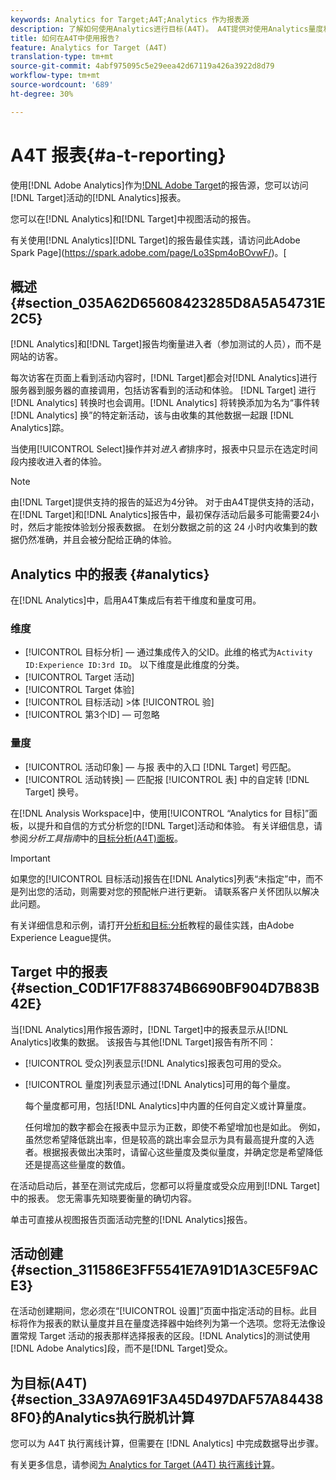 ```yaml
---
keywords: Analytics for Target;A4T;Analytics 作为报表源
description: 了解如何使用Analytics进行目标(A4T)。 A4T提供对使用Analytics量度和受众区段的目标活动的Analytics报表的访问。
title: 如何在A4T中使用报告?
feature: Analytics for Target (A4T)
translation-type: tm+mt
source-git-commit: 4abf975095c5e29eea42d67119a426a3922d8d79
workflow-type: tm+mt
source-wordcount: '689'
ht-degree: 30%

---
```



# A4T 报表{#a-t-reporting}

使用[!DNL Adobe Analytics]作为[!DNL Adobe Target](A4T)的报告源，您可以访问[!DNL Target]活动的[!DNL Analytics]报表。

您可以在[!DNL Analytics]和[!DNL Target]中视图活动的报告。

有关使用[!DNL Analytics][!DNL Target]的报告最佳实践，请访问此Adobe Spark Page](https://spark.adobe.com/page/Lo3Spm4oBOvwF/)。[

## 概述 {#section_035A62D65608423285D8A5A54731E2C5}

[!DNL Analytics]和[!DNL Target]报告均衡量进入者（参加测试的人员），而不是网站的访客。

每次访客在页面上看到活动内容时，[!DNL Target]都会对[!DNL Analytics]进行服务器到服务器的直接调用，包括访客看到的活动和体验。 [!DNL Target] 进行 [!DNL Analytics] 转换时也会调用。[!DNL Analytics] 将转换添加为名为“事件转 [!DNL Analytics] 换”的特定新活动，该与由收集的其他数据一起跟 [!DNL Analytics]踪。

当使用[!UICONTROL Select]操作并对&#x200B;*进入者*&#x200B;排序时，报表中只显示在选定时间段内接收进入者的体验。

>[!NOTE]
>
>由[!DNL Target]提供支持的报告的延迟为4分钟。 对于由A4T提供支持的活动，在[!DNL Target]和[!DNL Analytics]报告中，最初保存活动后最多可能需要24小时，然后才能按体验划分报表数据。 在划分数据之前的这 24 小时内收集到的数据仍然准确，并且会被分配给正确的体验。

## Analytics 中的报表 {#analytics}

在[!DNL Analytics]中，启用A4T集成后有若干维度和量度可用。

### 维度

* [!UICONTROL 目标分析]  — 通过集成传入的父ID。此维的格式为`Activity ID:Experience ID:3rd ID`。 以下维度是此维度的分类。
* [!UICONTROL Target 活动]
* [!UICONTROL Target 体验]
* [!UICONTROL 目标活动] >体 [!UICONTROL 验]
* [!UICONTROL 第3个ID]  — 可忽略

### 量度

* [!UICONTROL 活动印象]  — 与报  表中的入口 [!DNL Target] 号匹配。
* [!UICONTROL 活动转换]  — 匹配报 [!UICONTROL 表] 中的自定转 [!DNL Target] 换号。

在[!DNL Analysis Workspace]中，使用[!UICONTROL “Analytics for 目标]”面板，以提升和自信的方式分析您的[!DNL Target]活动和体验。 有关详细信息，请参阅&#x200B;*分析工具指南*&#x200B;中的[目标分析(A4T)面板](https://experienceleague.adobe.com/docs/analytics/analyze/analysis-workspace/panels/a4t-panel.html)。

>[!IMPORTANT]
>
>如果您的[!UICONTROL 目标活动]报告在[!DNL Analytics]列表“未指定”中，而不是列出您的活动，则需要对您的预配帐户进行更新。 请联系客户关怀团队以解决此问题。

有关详细信息和示例，请打开[分析和目标:分析](https://spark.adobe.com/page/Lo3Spm4oBOvwF/)教程的最佳实践，由Adobe Experience League提供。

## Target 中的报表 {#section_C0D1F17F88374B6690BF904D7B83B42E}

当[!DNL Analytics]用作报告源时，[!DNL Target]中的报表显示从[!DNL Analytics]收集的数据。 该报告与其他[!DNL Target]报告有所不同：

* [!UICONTROL 受众]列表显示[!DNL Analytics]报表包可用的受众。
* [!UICONTROL 量度]列表显示通过[!DNL Analytics]可用的每个量度。

   每个量度都可用，包括[!DNL Analytics]中内置的任何自定义或计算量度。

   任何增加的数字都会在报表中显示为正数，即使不希望增加也是如此。 例如，虽然您希望降低跳出率，但是较高的跳出率会显示为具有最高提升度的入选者。根据报表做出决策时，请留心这些量度及类似量度，并确定您是希望降低还是提高这些量度的数值。

在活动启动后，甚至在测试完成后，您都可以将量度或受众应用到[!DNL Target]中的报表。 您无需事先知晓要衡量的确切内容。

单击可直接从视图报告页面活动完整的[!DNL Analytics]报告。

## 活动创建 {#section_311586E3FF5541E7A91D1A3CE5F9ACE3}

在活动创建期间，您必须在“[!UICONTROL 设置]”页面中指定活动的目标。此目标将作为报表的默认量度并且在量度选择器中始终列为第一个选项。您将无法像设置常规 Target 活动的报表那样选择报表的区段。[!DNL Analytics]的测试使用[!DNL Adobe Analytics]段，而不是[!DNL Target]受众。

## 为目标(A4T){#section_33A97A691F3A45D497DAF57A844388F0}的Analytics执行脱机计算

您可以为 A4T 执行离线计算，但需要在 [!DNL Analytics] 中完成数据导出步骤。

有关更多信息，请参阅[为 Analytics for Target (A4T) 执行离线计算](/help/c-reports/conversion-rate.md#concept_0D0002A1EBDF420E9C50E2A46F36629B)。
